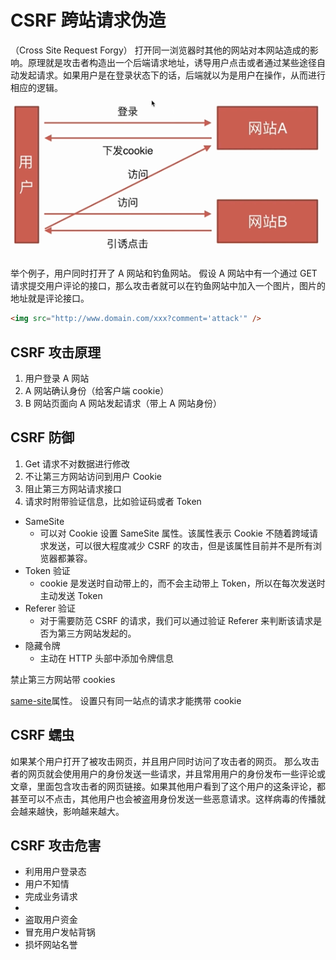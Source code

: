 # CSRF 跨站请求伪造

（Cross Site Request Forgy）
打开同一浏览器时其他的网站对本网站造成的影响。原理就是攻击者构造出一个后端请求地址，诱导用户点击或者通过某些途径自动发起请求。如果用户是在登录状态下的话，后端就以为是用户在操作，从而进行相应的逻辑。
![原理](../img/csrf.png)

举个例子，用户同时打开了 A 网站和钓鱼网站。 假设 A 网站中有一个通过 GET 请求提交用户评论的接口，那么攻击者就可以在钓鱼网站中加入一个图片，图片的地址就是评论接口。

```html
<img src="http://www.domain.com/xxx?comment='attack'" />
```

## CSRF 攻击原理

1. 用户登录 A 网站
2. A 网站确认身份（给客户端 cookie）
3. B 网站页面向 A 网站发起请求（带上 A 网站身份）

## CSRF 防御

1. Get 请求不对数据进行修改
2. 不让第三方网站访问到用户 Cookie
3. 阻止第三方网站请求接口
4. 请求时附带验证信息，比如验证码或者 Token

- SameSite
  - 可以对 Cookie 设置 SameSite 属性。该属性表示 Cookie 不随着跨域请求发送，可以很大程度减少 CSRF 的攻击，但是该属性目前并不是所有浏览器都兼容。
- Token 验证
  - cookie 是发送时自动带上的，而不会主动带上 Token，所以在每次发送时主动发送 Token
- Referer 验证
  - 对于需要防范 CSRF 的请求，我们可以通过验证 Referer 来判断该请求是否为第三方网站发起的。
- 隐藏令牌
  - 主动在 HTTP 头部中添加令牌信息

禁止第三方网站带 cookies

[same-site](https://developer.mozilla.org/zh-CN/docs/Web/HTTP/Cookies#SameSite_Cookies)属性。 设置只有同一站点的请求才能携带 cookie

## CSRF 蠕虫

如果某个用户打开了被攻击网页，并且用户同时访问了攻击者的网页。
那么攻击者的网页就会使用用户的身份发送一些请求，并且常用用户的身份发布一些评论或文章，里面包含攻击者的网页链接。如果其他用户看到了这个用户的这条评论，都甚至可以不点击，其他用户也会被盗用身份发送一些恶意请求。这样病毒的传播就会越来越快，影响越来越大。

## CSRF 攻击危害

- 利用用户登录态
- 用户不知情
- 完成业务请求
-
- 盗取用户资金
- 冒充用户发帖背锅
- 损坏网站名誉
